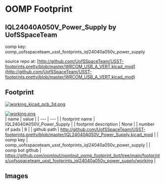 # OOMP Footprint  
## IQL24040A050V_Power_Supply  by UofSSpaceTeam  
  
oomp key: oomp_uofsspaceteam_usst_footprints_iql24040a050v_power_supply  
  
source repo at: [http://github.com/UofSSpaceTeam/USST-footprints.pretty/blob/master/WRCOM_USB_A_VERT.kicad_mod](http://github.com/UofSSpaceTeam/USST-footprints.pretty/blob/master/WRCOM_USB_A_VERT.kicad_mod)  
## Footprint  
  
[![working_kicad_pcb_3d.png](working_kicad_pcb_3d_600.png)](working_kicad_pcb_3d.png)  
  
[![working.png](working_600.png)](working.png)  
| name | value | 
| --- | --- | 
| footprint name | IQL24040A050V_Power_Supply | 
| footprint description | None | 
| number of pads | 8 | 
| github path | http://github.com/UofSSpaceTeam/USST-footprints.pretty/blob/master/IQL24040A050V_Power_Supply.kicad_mod | 
| oomp key | oomp_uofsspaceteam_usst_footprints_iql24040a050v_power_supply | 
| oomp bot github | https://github.com/oomlout/oomlout_oomp_footprint_bot/tree/main/footprints/uofsspaceteam_usst_footprints_iql24040a050v_power_supply/working | 
## Images  
